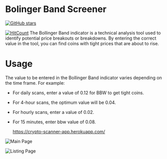 # Bolinger Band Screener 
[![GitHub stars](https://img.shields.io/github/stars/atilaahmettaner/CryptoScanner)](https://github.com/atilaahmettaner/CryptoScanner/stargazers)

[![HitCount](https://hits.dwyl.com/atilaahmettaner/bollinger-band-screener.svg?style=flat&show=unique)](http://hits.dwyl.com/atilaahmettaner/bollinger-band-screener)
 The Bollinger Band indicator is a technical analysis tool used to identify potential price breakouts or breakdowns. By entering the correct value in the tool, you can find coins with tight prices that are about to rise.

# Usage
The value to be entered in the Bollinger Band indicator varies depending on the time frame. For example:

- For daily scans, enter a value of 0.12 for BBW to get tight coins.
- For 4-hour scans, the optimum value will be 0.04.
- For hourly scans, enter a value of 0.02.
- For 15 minutes, enter bbw value of 0.08.
   
   
   https://crypto-scanner-app.herokuapp.com/
   
![Main Page](https://github.com/atilaahmettaner/bollinger-band-screener/assets/67838093/68a2a133-0ab8-40ae-8145-4fd876b8bd1a)

![Listing Page](https://github.com/atilaahmettaner/bollinger-band-screener/assets/67838093/7bc975f8-cbfc-485c-a4ec-7fac8269d114)
